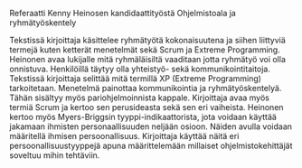 Referaatti Kenny Heinosen kandidaattityöstä
Ohjelmistoala ja ryhmätyöskentely

Tekstissä kirjoittaja käsittelee ryhmätyötä kokonaisuutena ja siihen liittyviä termejä kuten ketterät menetelmät sekä Scrum ja Extreme Programming. Heinonen avaa lukijalle mitä ryhmäläisiltä vaaditaan jotta ryhmätyö voi olla onnistuva. Henkilöillä täytyy olla yhteistyö- sekä kommunikointitaitoja. Tekstissä kirjoittaja selittää mitä termillä XP (Extreme Programming) tarkoitetaan. Menetelmä painottaa kommunikointia ja ryhmätyöskentelyä. Tähän sisältyy myös pariohjelmoinnista kappale. Kirjoittaja avaa myös termiä Scrum ja kertoo sen perusideasta sekä sen eri vaiheista. Heinonen kertoo myös Myers-Briggsin tyyppi-indikaattorista, jota voidaan käyttää jakamaan ihmisten personaallisuuden neljään osioon. Näiden avulla voidaan määritellä ihmisen persoonallisuus. Kirjoittaja käyttää näitä eri persoonallisuustyyppejä apuna määrittelemään millaiset ohjelmistokehittäjät soveltuu mihin tehtäviin.

